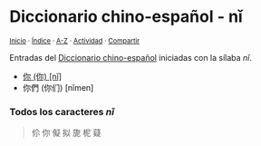 # Diccionario chino-español - nǐ
<sup>[Inicio](../index.md) · [Índice](../indices/chino-espanol.md#silaba-ni) · [A-Z](../indices/alfabetico.md) · [Actividad](../indices/actividad.md) · [Compartir](https://x.com/intent/tweet?text=Entradas%20del%20Diccionario%20chino-espa%C3%B1ol%20iniciadas%20en%20%C2%ABn%C7%90%C2%BB.%0A%E2%86%92%20https%3A%2F%2Fjucardus.github.io%2Findices%2Fchino-espanol-ni3.html%0A%0A%23chn_espnl_jucardus%20%23indcs_jucardus%0A%40jucardus)</sup>

Entradas del [Diccionario chino-español](../indices/chino-espanol.md#silaba-ni) iniciadas con la sílaba _nǐ_.

* [你 (你) [nǐ]](../contenido/n/i/3/ni3-20320.md)
* 你們 (你们) [nǐmen]

### Todos los caracteres _nǐ_

> 伱 你 儗 拟 旎 柅 薿
